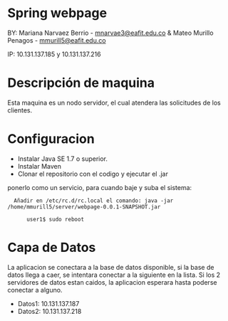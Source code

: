 # Spring webpage

BY: Mariana Narvaez Berrio - mnarvae3@eafit.edu.co & Mateo Murillo Penagos - mmurill5@eafit.edu.co

IP: 10.131.137.185 y 10.131.137.216

# Descripción de maquina

Esta maquina es un nodo servidor, el cual atendera las solicitudes de los clientes.

# Configuracion

* Instalar Java SE 1.7 o superior.
* Instalar Maven
* Clonar el repositorio con el codigo y ejecutar el .jar

ponerlo como un servicio, para cuando baje y suba el sistema:    

      Añadir en /etc/rc.d/rc.local el comando: java -jar /home/mmurill5/server/webpage-0.0.1-SNAPSHOT.jar

          user1$ sudo reboot      

# Capa de Datos

La aplicacion se conectara a la base de datos disponible, si la base de datos llega a caer, se intentara conectar a la siguiente en la lista. Si los 2 servidores de datos estan caidos, la aplicacion esperara hasta poderse conectar a alguno.

* Datos1: 10.131.137.187
* Datos2: 10.131.137.218